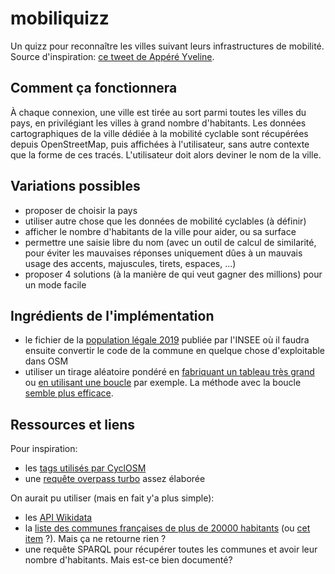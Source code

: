 # mobiliquizz

Un quizz pour reconnaître les villes suivant leurs infrastructures de mobilité. Source d'inspiration: [ce tweet de Appéré Yveline](https://twitter.com/PourkwoiPaww/status/1484915052251693056?s=20).

## Comment ça fonctionnera

À chaque connexion, une ville est tirée au sort parmi toutes les villes du pays, en privilégiant les villes à grand nombre d'habitants. 
Les données cartographiques de la ville dédiée à la mobilité cyclable sont récupérées depuis OpenStreetMap, puis affichées à l'utilisateur, sans autre contexte que la forme de ces tracés.
L'utilisateur doit alors deviner le nom de la ville.

## Variations possibles

* proposer de choisir la pays
* utiliser autre chose que les données de mobilité cyclables (à définir)
* afficher le nombre d'habitants de la ville pour aider, ou sa surface
* permettre une saisie libre du nom (avec un outil de calcul de similarité, pour éviter les mauvaises réponses uniquement dûes à un mauvais usage des accents, majuscules, tirets, espaces, ...)
* proposer 4 solutions (à la manière de qui veut gagner des millions) pour un mode facile

## Ingrédients de l'implémentation

* le fichier de la [population légale 2019](https://www.insee.fr/fr/statistiques/6011070?sommaire=6011075) publiée par l'INSEE où il faudra ensuite convertir le code de la commune en quelque chose d'exploitable dans OSM
* utiliser un tirage aléatoire pondéré en [fabriquant un tableau très grand](https://observablehq.com/@nextlevelshit/rejection-sampling-in-javascript) ou [en utilisant une boucle](https://stackoverflow.com/questions/43566019/how-to-choose-a-weighted-random-array-element-in-javascript) par exemple. La méthode avec la boucle [semble plus efficace](https://blobfolio.com/2019/randomizing-weighted-choices-in-javascript/).

## Ressources et liens

Pour inspiration: 

* les [tags utilisés par CyclOSM](https://github.com/cyclosm/cyclosm-cartocss-style/blob/master/taginfo.json)
* une [requête overpass turbo](https://gist.github.com/CharlesNepote/9806b459d5f7ee671681e55b35cb0a81) assez élaborée

On aurait pu utiliser (mais en fait y'a plus simple):

* les [API Wikidata](https://www.wikidata.org/wiki/Wikidata:Data_access)
* la [liste des communes françaises de plus de 20000 habitants](https://www.wikidata.org/wiki/Q16967178) (ou [cet item](https://www.wikidata.org/wiki/Q2723600) ?). Mais ça ne retourne rien ?
* une requête SPARQL pour récupérer toutes les communes et avoir leur nombre d'habitants. Mais est-ce bien documenté?
